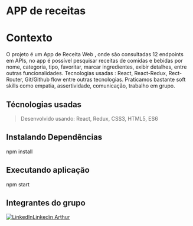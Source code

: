 # APP de receitas

# Contexto
O projeto é um App de Receita Web , onde são consultadas 12 endpoints em APIs, no app é possível pesquisar receitas de comidas e bebidas por nome, categoria, tipo, favoritar, marcar ingredientes, exibir detalhes, entre outras funcionalidades.
Tecnologias usadas : React, React-Redux, Rect-Router, Git/Github flow entre outras tecnologias.
Praticamos bastante soft skills como empatia, assertividade, comunicação, trabalho em grupo.

## Técnologias usadas

> Desenvolvido usando: React, Redux, CSS3, HTML5, ES6

## Instalando Dependências

npm install

## Executando aplicação

npm start

## Integrantes do grupo

<a href="[https://www.linkedin.com/in/arthur-jr/]"><img alt="LinkedIn" src="https://img.shields.io/badge/LinkedIn-0077B5?style=for-the-badge&logo=linkedin&logoColor=white" />Linkedin Arthur</a>




